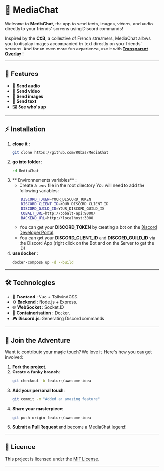 # 🎉 MediaChat 

Welcome to **MediaChat**, the app to send texts, images, videos, and audio directly to your friends' screens using Discord commands!

Inspired by the **CCB**, a collective of French streamers, MediaChat allows you to display images accompanied by text directly on your friends' screens. And for an even more fun experience, use it with [**Transparent Overlay**](https://github.com/ProbablyClem/transparent-overlay/releases) !

---

## 🚀 Features

- 🎤 **Send audio**
- 🎥 **Send video**
- 🎥 **Send images**
- 💬 **Send text** 
- 🖼️ **See who's up**

---

## ⚡ Installation

1. **clone it** :
    ```bash
    git clone https://github.com/R0bas/MediaChat
    ```
2. **go into folder** :
    ```bash
    cd MediaChat
    ```
3. ** Environnements variables** : 
    - Create a `.env` file in the root directory
    You will need to add the following variables:
    ```bash
        DISCORD_TOKEN=YOUR_DISCORD_TOKEN
        DISCORD_CLIENT_ID=YOUR_DISCORD_CLIENT_ID
        DISCORD_GUILD_ID=YOUR_DISCORD_GUILD_ID
        COBALT_URL=http://cobalt-api:9000/
        BACKEND_URL=http://localhost:3000
    ```
    - You can get your **DISCORD_TOKEN** by creating a bot on the [Discord Developer Portal](https://discord.com/developers/applications).
    - You can get your **DISCORD_CLIENT_ID** and **DISCORD_GUILD_ID** via the Discord App (right click on the Bot and on the Server to get the ID)
4. **use docker** :
    ```bash
    docker-compose up -d --build
    ```
---


## 🛠️ Technologies

- 🎨 **Frontend** : Vue + TailwindCSS.
- ⚙️ **Backend** : Node.js + Express.
- 🌐 **WebSocket** : Socket.IO
- 🐳 **Containerisation** : Docker.
- 🎮 **Discord.js**: Generating Discord commands 

---

## 🤩 Join the Adventure

Want to contribute your magic touch? We love it! Here's how you can get involved:

1. **Fork the project**.
2. **Create a funky branch**:
    ```bash
    git checkout -b feature/awesome-idea
    ```
3. **Add your personal touch**:
    ```bash
    git commit -m "Added an amazing feature"
    ```
4. **Share your masterpiece**:
    ```bash
    git push origin feature/awesome-idea
    ```
5. **Submit a Pull Request** and become a MediaChat legend!

---

## 📜 Licence

This project is licensed under the [MIT License](LICENSE).

---
